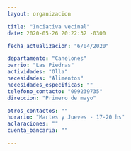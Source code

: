 ```yaml
---
layout: organizacion

title: "Inciativa vecinal"
date: 2020-05-26 20:22:32 -0300

fecha_actualizacion: "6/04/2020"

departamento: "Canelones"
barrio: "Las Piedras"
actividades: "Olla"
necesidades: "Alimentos"
necesidades_especificas: ""
telefono_contacto: "099239735"
direccion: "Primero de mayo"

otros_contactos: ""
horario: "Martes y Jueves - 17-20 hs"
aclaraciones: ""
cuenta_bancaria: ""

---
```

